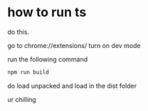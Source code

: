 # how to run ts

do this.

go to chrome://extensions/
turn on dev mode

run the following command

```sh
npm run build

```

do load unpacked and load in the dist folder

ur chilling
